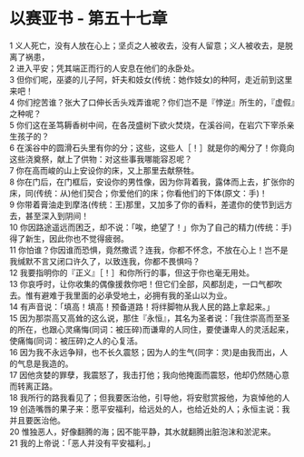 # 以赛亚书 - 第五十七章
  
 1 义人死亡，没有人放在心上；坚贞之人被收去，没有人留意；义人被收去，是脱离了祸患，  
 2 进入平安；凭其端正而行的人安息在他们的永卧处。  
 3 但你们呢，巫婆的儿子阿，奸夫和妓女(传统：她作妓女)的种阿，走近前到这里来吧！  
 4 你们挖苦谁？张大了口伸长舌头戏弄谁呢？你们岂不是『悖逆』所生的，『虚假』之种呢？  
 5 你们这在圣笃耨香树中间，在各茂盛树下欲火焚烧，在溪谷间，在岩穴下宰杀亲生孩子的？  
 6 在溪谷中的圆滑石头里有你的分；这些，这些人［！］就是你的阄分了！你竟向这些浇奠祭，献上了供物：对这些事我哪能容忍呢？  
 7 你在高而峻的山上安设你的床，又上那里去献祭牲。  
 8 你在门后，在门框后，安设你的男性像，因为你背着我，露体而上去，扩张你的床，同(传统：从)他们契合；你爱他们的床；你看他们的下体(原文：手)！  
 9 你带着膏油走到摩洛(传统：王)那里，又加多了你的香料，差遣你的使节到远方去，甚至深入到阴间！  
 10 你因路途遥远而困乏，却不说：「唉，绝望了！」你为了自己的精力(传统：手)得了新生，因此你也不觉得疲弱。  
 11 你怕谁？你因谁而恐惧，竟然撒谎？连我，你都不怀念，不放在心上！岂不是我缄默不言又闭口许久了，以致连我，你都不畏惧吗？  
 12 我要指明你的『正义』［！］和你所行的事，但这于你也毫无用处。  
 13 你哀呼时，让你收集的偶像援救你吧！但它们全部，风都刮走，一口气都吹去。惟有避难于我里面的必承受地土，必拥有我的圣山以为业。  
 14 有声音说：「填高！填高！预备道路！将绊脚物从我人民的路上拿起来。」  
 15 因为那崇高又高耸的这么说，那住『永恒』，其名为圣者说：「我住崇高而至圣的所在，也跟心灵痛悔(同词：被压碎)而谦卑的人同住，要使谦卑人的灵活起来，使痛悔(同词：被压碎)之人的心复活。  
 16 因为我不永远争辩，也不长久震怒；因为人的生气(同字：灵)是由我而出，人的气息是我造的。  
 17 因他贪婪的罪孽，我震怒了，我击打他；我向他掩面而震怒，他却仍然随心意而转离正路。  
 18 我所行的路我看见了；但我要医治他，引导他，将安慰赏报他，为哀悼他的人  
 19 创造嘴唇的果子来：愿平安福利，给远处的人，也给近处的人；永恒主说：我并且要医治他。  
 20 惟独恶人，好像翻腾的海；因不能平静，其水就翻腾出脏泡沫和淤泥来。  
 21 我的上帝说：「恶人并没有平安福利。」